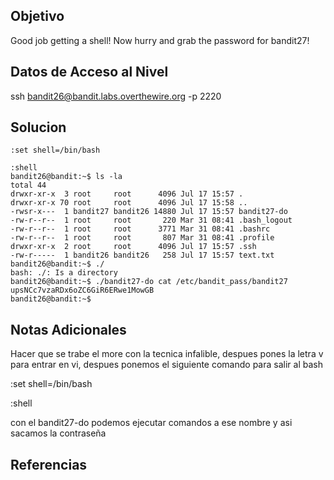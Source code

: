 ## Objetivo

Good job getting a shell! Now hurry and grab the password for bandit27!
## Datos de Acceso al Nivel

ssh bandit26@bandit.labs.overthewire.org -p 2220

## Solucion

```
:set shell=/bin/bash

:shell
bandit26@bandit:~$ ls -la
total 44
drwxr-xr-x  3 root     root      4096 Jul 17 15:57 .
drwxr-xr-x 70 root     root      4096 Jul 17 15:58 ..
-rwsr-x---  1 bandit27 bandit26 14880 Jul 17 15:57 bandit27-do
-rw-r--r--  1 root     root       220 Mar 31 08:41 .bash_logout
-rw-r--r--  1 root     root      3771 Mar 31 08:41 .bashrc
-rw-r--r--  1 root     root       807 Mar 31 08:41 .profile
drwxr-xr-x  2 root     root      4096 Jul 17 15:57 .ssh
-rw-r-----  1 bandit26 bandit26   258 Jul 17 15:57 text.txt
bandit26@bandit:~$ ./
bash: ./: Is a directory
bandit26@bandit:~$ ./bandit27-do cat /etc/bandit_pass/bandit27
upsNCc7vzaRDx6oZC6GiR6ERwe1MowGB
bandit26@bandit:~$
```

## Notas Adicionales

Hacer que se trabe el more con la tecnica infalible, despues pones la letra v para entrar en vi, despues ponemos el siguiente comando para salir al bash

:set shell=/bin/bash

:shell

con el bandit27-do podemos ejecutar comandos a ese nombre y asi sacamos la contraseña

## Referencias